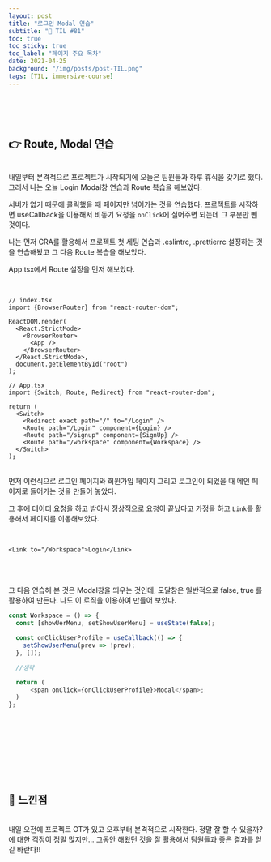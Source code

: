```yaml
---
layout: post
title: "로그인 Modal 연습"
subtitle: "📅 TIL #81"
toc: true
toc_sticky: true
toc_label: "페이지 주요 목차"
date: 2021-04-25
background: "/img/posts/post-TIL.png"
tags: [TIL, immersive-course]
---
```


<br/>
<br/>

<br/>

## 👉 Route, Modal 연습

<br/>
내일부터 본격적으로 프로젝트가 시작되기에 오늘은 팀원들과 하루 휴식을 갖기로 했다. 그래서 나는 오늘 Login Modal창 연습과 Route 복습을 해보았다.

서버가 없기 때문에 클릭했을 때 페이지만 넘어가는 것을 연습했다. 프로젝트를 시작하면 useCallback을 이용해서 비동기 요청을 `onClick`에 실어주면 되는데 그 부분만 뺀 것이다.

나는 먼저 CRA를 활용해서 프로젝트 첫 세팅 연습과 .eslintrc, .prettierrc 설정하는 것을 연습해봤고 그 다음 Route 복습을 해보았다.

App.tsx에서 Route 설정을 먼저 해보았다.

<br/>

```tsx
// index.tsx
import {BrowserRouter} from "react-router-dom";

ReactDOM.render(
  <React.StrictMode>
    <BrowserRouter>
      <App />
    </BrowserRouter>
  </React.StrictMode>,
  document.getElementById("root")
);

// App.tsx
import {Switch, Route, Redirect} from "react-router-dom";

return (
  <Switch>
    <Redirect exact path="/" to="/Login" />
    <Route path="/Login" component={Login} />
    <Route path="/signup" component={SignUp} />
    <Route path="/workspace" component={Workspace} />
  </Switch>
);
```

<br/>
먼저 이런식으로 로그인 페이지와 회원가입 페이지 그리고 로그인이 되었을 때 메인 페이지로 들어가는 것을 만들어 놓았다.

그 후에 데이터 요청을 하고 받아서 정상적으로 요청이 끝났다고 가정을 하고 `Link`를 활용해서 페이지를 이동해보았다.

<br/>

```tsx
<Link to="/Workspace">Login</Link>
```

<br/>
<br/>

그 다음 연습해 본 것은 Modal창을 띄우는 것인데, 모달창은 일반적으로 false, true 를 활용하여 만든다. 나도 이 로직을 이용하여 만들어 보았다.

```js
const Workspace = () => {
  const [showUerMenu, setShowUserMenu] = useState(false);

  const onClickUserProfile = useCallback(() => {
    setShowUserMenu(prev => !prev);
  }, []);

  //생략

  return (
      <span onClick={onClickUserProfile}>Modal</span>;
  )
};
```

<br/>
<br/>
<br/>
<br/>
<br/>
<br/>
<br/>

## 🙌 느낀점

<br/>
내일 오전에 프로젝트 OT가 있고 오후부터 본격적으로 시작한다. 정말 잘 할 수 있을까? 에 대한 걱정이 정말 많지만... 그동안 해왔던 것을 잘 활용해서 팀원들과 좋은 결과를 얻길 바란다!!

<br/>
<br/>
<br/>
<br/>
